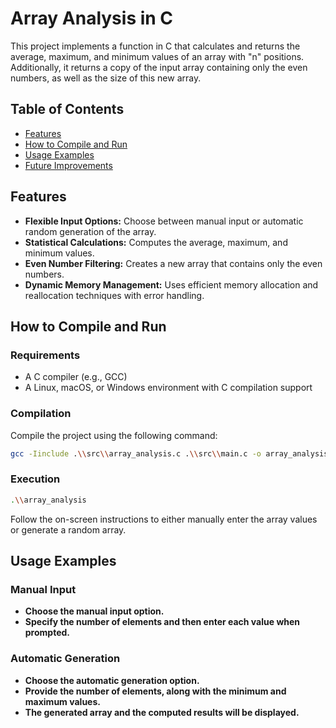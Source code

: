 # Array Analysis in C

This project implements a function in C that calculates and returns the average, maximum, and minimum values of an array with "n" positions. Additionally, it returns a copy of the input array containing only the even numbers, as well as the size of this new array.

## Table of Contents
- [Features](#features)
- [How to Compile and Run](#how-to-compile-and-run)
- [Usage Examples](#usage-examples)
- [Future Improvements](#future-improvements)

## Features

- **Flexible Input Options:** Choose between manual input or automatic random generation of the array.
- **Statistical Calculations:** Computes the average, maximum, and minimum values.
- **Even Number Filtering:** Creates a new array that contains only the even numbers.
- **Dynamic Memory Management:** Uses efficient memory allocation and reallocation techniques with error handling.

## How to Compile and Run

### Requirements
- A C compiler (e.g., GCC)
- A Linux, macOS, or Windows environment with C compilation support

### Compilation

Compile the project using the following command:

```bash
gcc -Iinclude .\\src\\array_analysis.c .\\src\\main.c -o array_analysis
```

### Execution
```bash
.\\array_analysis
```
Follow the on-screen instructions to either manually enter the array values or generate a random array.

## Usage Examples

### Manual Input

- **Choose the manual input option.**
- **Specify the number of elements and then enter each value when prompted.**

### Automatic Generation

- **Choose the automatic generation option.**
- **Provide the number of elements, along with the minimum and maximum values.**
- **The generated array and the computed results will be displayed.**
